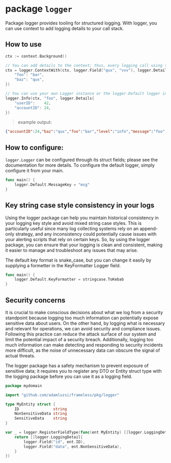 # package `logger`

Package logger provides tooling for structured logging.
With logger, you can use context to add logging details to your call stack.

## How to use

```go
ctx := context.Background()

// You can add details to the context; thus, every logging call using this context will inherit the details.
ctx = logger.ContextWith(ctx, logger.Field("qux", "vvv"), logger.Details{
    "foo": "bar",
    "baz": "qux",
})

// You can use your own Logger instance or the logger.Default logger instance if you plan to log to the STDOUT. 
logger.Info(ctx, "foo", logger.Details{
    "userID":    42,
    "accountID": 24,
})
```

> example output:
```json
{"accountID":24,"baz":"qux","foo":"bar","level":"info","message":"foo","timestamp":"2023-02-24T02:11:33+01:00","userID":42}
```

## How to configure:

`logger.Logger` can be configured through its struct fields; please see the documentation for more details.
To configure the default logger, simply configure it from your main.


```go
func main() {
    logger.Default.MessageKey = "msg"
}
```

## Key string case style consistency in your logs 

Using the logger package can help you maintain historical consistency in your logging key style
and avoid mixed string case styles.
This is particularly useful since many log collecting systems rely on an append-only strategy,
and any inconsistency could potentially cause issues with your alerting scripts that rely on certain keys. 
So, by using the logger package, you can ensure that your logging is clean and consistent, 
making it easier to manage and troubleshoot any issues that may arise.

The default key format is snake_case, but you can change it easily by supplying a formetter in the KeyFormatter Logger field.

```go
func main() {
	logger.Default.KeyFormatter = stringcase.ToKebab
}
```

## Security concerns

It is crucial to make conscious decisions about what we log from a security standpoint 
because logging too much information can potentially expose sensitive data about users.
On the other hand, by logging what is necessary and relevant for operations,
we can avoid security and compliance issues.
Following this practice can reduce the attack surface of our system and limit the potential impact of a security breach.
Additionally, logging too much information can make detecting and responding to security incidents more difficult,
as the noise of unnecessary data can obscure the signal of actual threats.

The logger package has a safety mechanism to prevent exposure of sensitive data; 
it requires you to register any DTO or Entity struct type with the logging package
before you can use it as a logging field.

```go
package mydomain

import "github.com/adamluzsi/frameless/pkg/logger"

type MyEntity struct {
	ID               string
	NonSensitiveData string
	SensitiveData    string
}

var _ = logger.RegisterFieldType(func(ent MyEntity) []logger.LoggingDetail {
	return []logger.LoggingDetail{
		logger.Field("id", ent.ID),
		logger.Field("data", ent.NonSensitiveData),
	}
})

```

